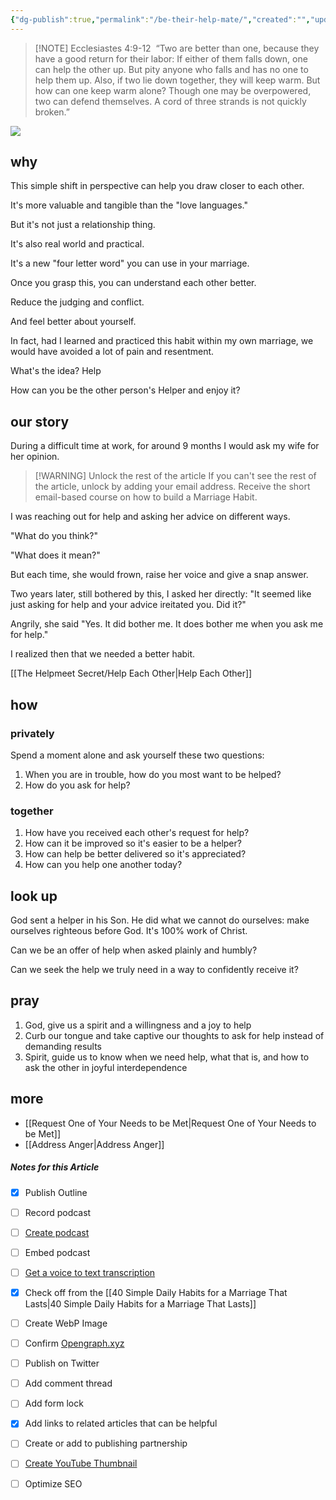 ```yaml
---
{"dg-publish":true,"permalink":"/be-their-help-mate/","created":"","updated":""}
---
```



> [!NOTE] Ecclesiastes‬ ‭4‬:‭9‬-‭12‬ ‭
> “Two are better than one, because they have a good return for their labor: If either of them falls down, one can help the other up. But pity anyone who falls and has no one to help them up. Also, if two lie down together, they will keep warm. But how can one keep warm alone? Though one may be overpowered, two can defend themselves. A cord of three strands is not quickly broken.”

![](https://res.cloudinary.com/dt9hlo5sw/image/upload/v1681087457/obsidian/image_dyzhig.png)


## why
This simple shift in perspective can help you draw closer to each other. 

It's more valuable and tangible than the "love languages."

But it's not just a relationship thing. 

It's also real world and practical. 

It's a new "four letter word" you can use in your marriage. 

Once you grasp this, you can understand each other better. 

Reduce the judging and conflict. 

And feel better about yourself. 

In fact, had I learned and practiced this habit within my own marriage, we would have avoided a lot of pain and resentment. 

What's the idea?  Help

How can you be the other person's Helper and enjoy it?

## our story
During a difficult time at work, for around 9 months I would ask my wife for her opinion. 

> [!WARNING] Unlock the rest of the article
> If you can't see the rest of the article, unlock by adding your email address.  Receive the short email-based course on how to build a Marriage Habit.
<div class="convertful-202420"></div>
<!--- form here -->
<div class="convertful-202420"></div>

I was reaching out for help and asking her advice on different ways. 

"What do you think?"

"What does it mean?"

But each time, she would frown, raise her voice and give a snap answer. 

Two years later, still bothered by this, I asked her directly: "It seemed like just asking for help and your advice ireitated you. Did it?"

Angrily, she said "Yes. It did bother me. It does bother me when you ask me for help."

I realized then that we needed a better habit. 

[[The Helpmeet Secret/Help Each Other\|Help Each Other]]

## how

### privately
Spend a moment alone and ask yourself these two questions:

1. When you are in trouble, how do you most want to be helped?
2. How do you ask for help?

### together

1. How have you received each other's request for help?
2. How can it be improved so it's easier to be a helper?
3. How can help be better delivered so it's appreciated?
4. How can you help one another today?

## look up
God sent a helper in his Son. He did what we cannot do ourselves: make ourselves righteous before God. It's 100% work of Christ. 

Can we be an offer of help when asked plainly and humbly?

Can we seek the help we truly need in a way to confidently receive it?

## pray
1. God, give us a spirit and a willingness and a joy to help
2. Curb our tongue and take captive our thoughts to ask for help instead of demanding results 
3. Spirit, guide us to know when we need help, what that is, and how to ask the other in joyful interdependence 

## more
- [[Request One of Your Needs to be Met\|Request One of Your Needs to be Met]]
- [[Address Anger\|Address Anger]]

##### Notes for this Article
- [x] Publish Outline
- [ ] Record podcast
- [ ] [Create podcast](https://studio.podcast.co/login)
- [ ] Embed podcast
- [ ] [Get a voice to text transcription](https://happyscribe.com) 
- [x] Check off from the [[40 Simple Daily Habits for a Marriage That Lasts\|40 Simple Daily Habits for a Marriage That Lasts]]
- [ ] Create WebP Image
- [ ] Confirm [Opengraph.xyz](https://opengraph.xyz)
- [ ] Publish on Twitter
- [ ] Add comment thread
- [ ] Add form lock
- [x] Add links to related articles that can be helpful
- [ ] Create or add to publishing partnership
- [ ] [Create YouTube Thumbnail](https://flixier.com)
- [ ] Optimize SEO

  
<!-- HTML Meta Tags --> <title>Be Their Help Mate</title> <head><meta name="description" content="“A cord of three strands is not quickly broken.” It may not be sexy, but consistently understanding one another by helping can strengthen bonds as much as love languages can. Helping doesn't replace speaking a love language. The problem: just as speaking the wrong love language causes disconnect, speaking (or expecting) the wrong "helping" can create frustration and disconnection."> <!-- Facebook Meta Tags --> <meta property="og:url" content="https://themarriagehabit.com/be-their-help-mate/"> <meta property="og:type" content="website"> <meta property="og:title" content="Be Their Help Mate"> <meta property="og:description" content="“A cord of three strands is not quickly broken.” It may not be sexy, but consistently understanding one another by helping can strengthen bonds as much as love languages can. Helping doesn't replace speaking a love language. The problem: just as speaking the wrong love language causes disconnect, speaking (or expecting) the wrong "helping" can create frustration and disconnection."> <meta property="og:image" content="https://res.cloudinary.com/dt9hlo5sw/image/upload/v1681087457/obsidian/image_dyzhig.png"> <!-- Twitter Meta Tags --> <meta name="twitter:card" content="summary_large_image"> <meta property="twitter:domain" content="themarriagehabit.com"> <meta property="twitter:url" content="https://themarriagehabit.com/be-their-help-mate/"> <meta name="twitter:title" content="Be Their Help Mate"> <meta name="twitter:description" content="“A cord of three strands is not quickly broken.” It may not be sexy, but consistently understanding one another by helping can strengthen bonds as much as love languages can. Helping doesn't replace speaking a love language. The problem: just as speaking the wrong love language causes disconnect, speaking (or expecting) the wrong "helping" can create frustration and disconnection."> <meta name="twitter:image" content="https://res.cloudinary.com/dt9hlo5sw/image/upload/v1681087457/obsidian/image_dyzhig.png"></head> <!-- Meta Tags Generated via https://www.opengraph.xyz -->